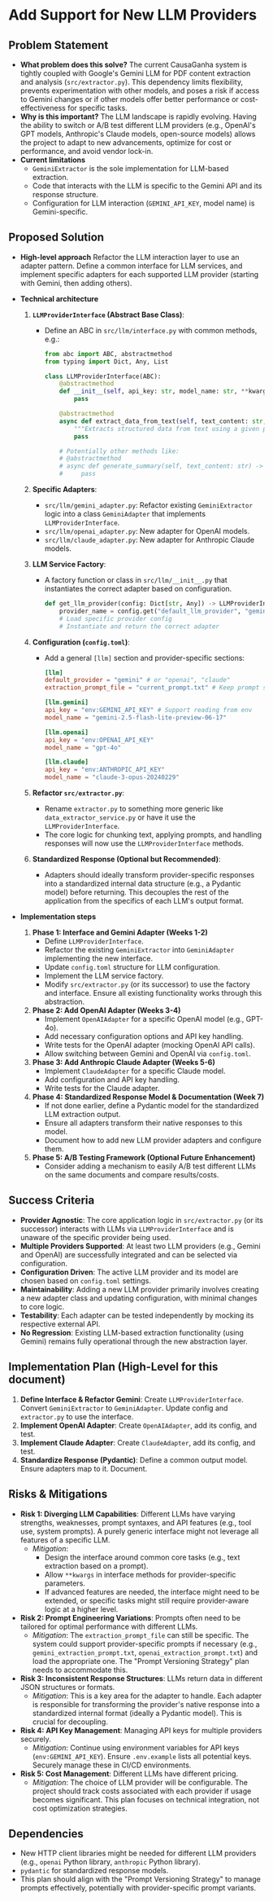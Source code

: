 # Add Support for New LLM Providers

## Problem Statement

- **What problem does this solve?**
  The current CausaGanha system is tightly coupled with Google's Gemini LLM for PDF content extraction and analysis (`src/extractor.py`). This dependency limits flexibility, prevents experimentation with other models, and poses a risk if access to Gemini changes or if other models offer better performance or cost-effectiveness for specific tasks.
- **Why is this important?**
  The LLM landscape is rapidly evolving. Having the ability to switch or A/B test different LLM providers (e.g., OpenAI's GPT models, Anthropic's Claude models, open-source models) allows the project to adapt to new advancements, optimize for cost or performance, and avoid vendor lock-in.
- **Current limitations**
  - `GeminiExtractor` is the sole implementation for LLM-based extraction.
  - Code that interacts with the LLM is specific to the Gemini API and its response structure.
  - Configuration for LLM interaction (`GEMINI_API_KEY`, model name) is Gemini-specific.

## Proposed Solution

- **High-level approach**
  Refactor the LLM interaction layer to use an adapter pattern. Define a common interface for LLM services, and implement specific adapters for each supported LLM provider (starting with Gemini, then adding others).
- **Technical architecture**
  1.  **`LLMProviderInterface` (Abstract Base Class)**:
      - Define an ABC in `src/llm/interface.py` with common methods, e.g.:

        ```python
        from abc import ABC, abstractmethod
        from typing import Dict, Any, List

        class LLMProviderInterface(ABC):
            @abstractmethod
            def __init__(self, api_key: str, model_name: str, **kwargs):
                pass

            @abstractmethod
            async def extract_data_from_text(self, text_content: str, prompt: str) -> Dict[str, Any]:
                """Extracts structured data from text using a given prompt."""
                pass

            # Potentially other methods like:
            # @abstractmethod
            # async def generate_summary(self, text_content: str) -> str:
            #     pass
        ```

  2.  **Specific Adapters**:
      - `src/llm/gemini_adapter.py`: Refactor existing `GeminiExtractor` logic into a class `GeminiAdapter` that implements `LLMProviderInterface`.
      - `src/llm/openai_adapter.py`: New adapter for OpenAI models.
      - `src/llm/claude_adapter.py`: New adapter for Anthropic Claude models.
  3.  **LLM Service Factory**:
      - A factory function or class in `src/llm/__init__.py` that instantiates the correct adapter based on configuration.
        ```python
        def get_llm_provider(config: Dict[str, Any]) -> LLMProviderInterface:
            provider_name = config.get("default_llm_provider", "gemini")
            # Load specific provider config
            # Instantiate and return the correct adapter
        ```
  4.  **Configuration (`config.toml`)**:
      - Add a general `[llm]` section and provider-specific sections:

        ```toml
        [llm]
        default_provider = "gemini" # or "openai", "claude"
        extraction_prompt_file = "current_prompt.txt" # Keep prompt separate

        [llm.gemini]
        api_key = "env:GEMINI_API_KEY" # Support reading from env
        model_name = "gemini-2.5-flash-lite-preview-06-17"

        [llm.openai]
        api_key = "env:OPENAI_API_KEY"
        model_name = "gpt-4o"

        [llm.claude]
        api_key = "env:ANTHROPIC_API_KEY"
        model_name = "claude-3-opus-20240229"
        ```

  5.  **Refactor `src/extractor.py`**:
      - Rename `extractor.py` to something more generic like `data_extractor_service.py` or have it use the `LLMProviderInterface`.
      - The core logic for chunking text, applying prompts, and handling responses will now use the `LLMProviderInterface` methods.
  6.  **Standardized Response (Optional but Recommended)**:
      - Adapters should ideally transform provider-specific responses into a standardized internal data structure (e.g., a Pydantic model) before returning. This decouples the rest of the application from the specifics of each LLM's output format.

- **Implementation steps**
  1.  **Phase 1: Interface and Gemini Adapter (Weeks 1-2)**
      - Define `LLMProviderInterface`.
      - Refactor the existing `GeminiExtractor` into `GeminiAdapter` implementing the new interface.
      - Update `config.toml` structure for LLM configuration.
      - Implement the LLM service factory.
      - Modify `src/extractor.py` (or its successor) to use the factory and interface. Ensure all existing functionality works through this abstraction.
  2.  **Phase 2: Add OpenAI Adapter (Weeks 3-4)**
      - Implement `OpenAIAdapter` for a specific OpenAI model (e.g., GPT-4o).
      - Add necessary configuration options and API key handling.
      - Write tests for the OpenAI adapter (mocking OpenAI API calls).
      - Allow switching between Gemini and OpenAI via `config.toml`.
  3.  **Phase 3: Add Anthropic Claude Adapter (Weeks 5-6)**
      - Implement `ClaudeAdapter` for a specific Claude model.
      - Add configuration and API key handling.
      - Write tests for the Claude adapter.
  4.  **Phase 4: Standardized Response Model & Documentation (Week 7)**
      - If not done earlier, define a Pydantic model for the standardized LLM extraction output.
      - Ensure all adapters transform their native responses to this model.
      - Document how to add new LLM provider adapters and configure them.
  5.  **Phase 5: A/B Testing Framework (Optional Future Enhancement)**
      - Consider adding a mechanism to easily A/B test different LLMs on the same documents and compare results/costs.

## Success Criteria

- **Provider Agnostic**: The core application logic in `src/extractor.py` (or its successor) interacts with LLMs via `LLMProviderInterface` and is unaware of the specific provider being used.
- **Multiple Providers Supported**: At least two LLM providers (e.g., Gemini and OpenAI) are successfully integrated and can be selected via configuration.
- **Configuration Driven**: The active LLM provider and its model are chosen based on `config.toml` settings.
- **Maintainability**: Adding a new LLM provider primarily involves creating a new adapter class and updating configuration, with minimal changes to core logic.
- **Testability**: Each adapter can be tested independently by mocking its respective external API.
- **No Regression**: Existing LLM-based extraction functionality (using Gemini) remains fully operational through the new abstraction layer.

## Implementation Plan (High-Level for this document)

1.  **Define Interface & Refactor Gemini**: Create `LLMProviderInterface`. Convert `GeminiExtractor` to `GeminiAdapter`. Update config and `extractor.py` to use the interface.
2.  **Implement OpenAI Adapter**: Create `OpenAIAdapter`, add its config, and test.
3.  **Implement Claude Adapter**: Create `ClaudeAdapter`, add its config, and test.
4.  **Standardize Response (Pydantic)**: Define a common output model. Ensure adapters map to it. Document.

## Risks & Mitigations

- **Risk 1: Diverging LLM Capabilities**: Different LLMs have varying strengths, weaknesses, prompt syntaxes, and API features (e.g., tool use, system prompts). A purely generic interface might not leverage all features of a specific LLM.
  - _Mitigation_:
    - Design the interface around common core tasks (e.g., text extraction based on a prompt).
    - Allow `**kwargs` in interface methods for provider-specific parameters.
    - If advanced features are needed, the interface might need to be extended, or specific tasks might still require provider-aware logic at a higher level.
- **Risk 2: Prompt Engineering Variations**: Prompts often need to be tailored for optimal performance with different LLMs.
  - _Mitigation_: The `extraction_prompt_file` can still be specific. The system could support provider-specific prompts if necessary (e.g., `gemini_extraction_prompt.txt`, `openai_extraction_prompt.txt`) and load the appropriate one. The "Prompt Versioning Strategy" plan needs to accommodate this.
- **Risk 3: Inconsistent Response Structures**: LLMs return data in different JSON structures or formats.
  - _Mitigation_: This is a key area for the adapter to handle. Each adapter is responsible for transforming the provider's native response into a standardized internal format (ideally a Pydantic model). This is crucial for decoupling.
- **Risk 4: API Key Management**: Managing API keys for multiple providers securely.
  - _Mitigation_: Continue using environment variables for API keys (`env:GEMINI_API_KEY`). Ensure `.env.example` lists all potential keys. Securely manage these in CI/CD environments.
- **Risk 5: Cost Management**: Different LLMs have different pricing.
  - _Mitigation_: The choice of LLM provider will be configurable. The project should track costs associated with each provider if usage becomes significant. This plan focuses on technical integration, not cost optimization strategies.

## Dependencies

- New HTTP client libraries might be needed for different LLM providers (e.g., `openai` Python library, `anthropic` Python library).
- `pydantic` for standardized response models.
- This plan should align with the "Prompt Versioning Strategy" to manage prompts effectively, potentially with provider-specific prompt variants.
